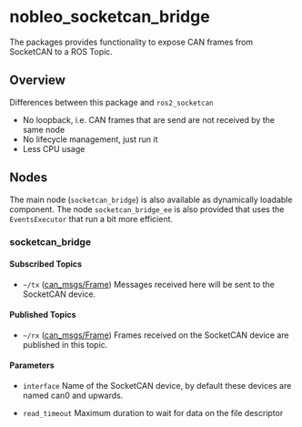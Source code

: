 <!--
Copyright (C) 2024 Nobleo Technology B.V.

SPDX-License-Identifier: Apache-2.0
-->

# nobleo_socketcan_bridge
The packages provides functionality to expose CAN frames from SocketCAN to a ROS Topic.

## Overview
Differences between this package and `ros2_socketcan`

- No loopback, i.e. CAN frames that are send are not received by the same node
- No lifecycle management, just run it
- Less CPU usage

## Nodes
The main node (`socketcan_bridge`) is also available as dynamically loadable component.
The node `socketcan_bridge_ee` is also provided that uses the `EventsExecutor` that run a bit more efficient.

### socketcan_bridge

#### Subscribed Topics

* `~/tx` ([can_msgs/Frame])
  Messages received here will be sent to the SocketCAN device.

#### Published Topics
* `~/rx` ([can_msgs/Frame])
  Frames received on the SocketCAN device are published in this topic.

#### Parameters

* `interface`
  Name of the SocketCAN device, by default these devices are named can0 and upwards.
  
* `read_timeout`
  Maximum duration to wait for data on the file descriptor

[can_msgs/Frame]: https://github.com/ros-industrial/ros_canopen/blob/dashing-devel/can_msgs/msg/Frame.msg
